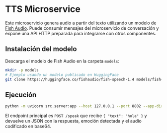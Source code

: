 # TTS Microservice

Este microservicio genera audio a partir del texto utilizando un modelo de [Fish Audio](https://huggingface.co/fishaudio). Puede consumir mensajes del microservicio de conversación y expone una API HTTP preparada para integrarse con otros componentes.

## Instalación del modelo
Descarga el modelo de Fish Audio en la carpeta `models`:
```bash
mkdir -p models
# Ejemplo usando un modelo publicado en HuggingFace
git clone https://huggingface.co/fishaudio/fish-speech-1.4 models/fish-speech
```

## Ejecución
```bash
python -m uvicorn src.server:app --host 127.0.0.1 --port 8802 --app-dir src
```

El endpoint principal es `POST /speak` que recibe `{ "text": "hola" }` y devuelve un JSON con la respuesta, emoción detectada y el audio codificado en base64.
